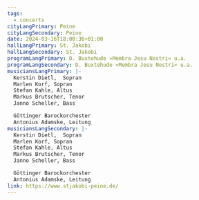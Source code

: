 ```yaml
---
tags:
  - concerts
cityLangPrimary: Peine
cityLangSecondary: Peine
date: 2024-03-16T18:00:36+01:00
hallLangPrimary: St. Jakobi
hallLangSecondary: St. Jakobi
programLangPrimary: D. Buxtehude »Membra Jesu Nostri« u.a.
programLangSecondary: D. Buxtehude »Membra Jesu Nostri« u.a.
musiciansLangPrimary: |-
  Kerstin Dietl,  Sopran
  Marlen Korf, Sopran
  Stefan Kahle, Altus
  Markus Brutscher, Tenor
  Janno Scheller, Bass

  Göttinger Barockorchester
  Antonius Adamske, Leitung
musiciansLangSecondary: |-
  Kerstin Dietl,  Sopran
  Marlen Korf, Sopran
  Stefan Kahle, Altus
  Markus Brutscher, Tenor
  Janno Scheller, Bass

  Göttinger Barockorchester
  Antonius Adamske, Leitung
link: https://www.stjakobi-peine.de/
---
```

